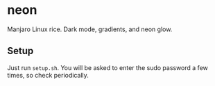 # neon
Manjaro Linux rice. Dark mode, gradients, and neon glow.

## Setup
Just run `setup.sh`. You will be asked to enter the sudo password a few times, so check periodically.